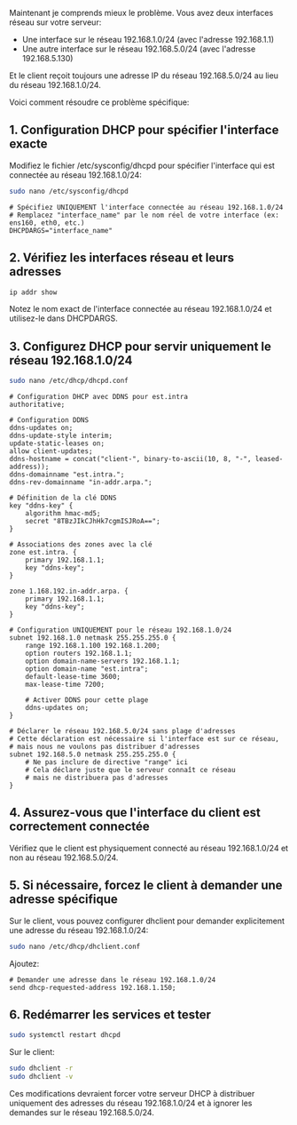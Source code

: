 Maintenant je comprends mieux le problème. Vous avez deux interfaces réseau sur votre serveur:
- Une interface sur le réseau 192.168.1.0/24 (avec l'adresse 192.168.1.1)
- Une autre interface sur le réseau 192.168.5.0/24 (avec l'adresse 192.168.5.130)

Et le client reçoit toujours une adresse IP du réseau 192.168.5.0/24 au lieu du réseau 192.168.1.0/24.

Voici comment résoudre ce problème spécifique:

## 1. Configuration DHCP pour spécifier l'interface exacte

Modifiez le fichier /etc/sysconfig/dhcpd pour spécifier l'interface qui est connectée au réseau 192.168.1.0/24:

```bash
sudo nano /etc/sysconfig/dhcpd
```

```
# Spécifiez UNIQUEMENT l'interface connectée au réseau 192.168.1.0/24
# Remplacez "interface_name" par le nom réel de votre interface (ex: ens160, eth0, etc.)
DHCPDARGS="interface_name"
```

## 2. Vérifiez les interfaces réseau et leurs adresses

```bash
ip addr show
```

Notez le nom exact de l'interface connectée au réseau 192.168.1.0/24 et utilisez-le dans DHCPDARGS.

## 3. Configurez DHCP pour servir uniquement le réseau 192.168.1.0/24

```bash
sudo nano /etc/dhcp/dhcpd.conf
```

```
# Configuration DHCP avec DDNS pour est.intra
authoritative;

# Configuration DDNS
ddns-updates on;
ddns-update-style interim;
update-static-leases on;
allow client-updates;
ddns-hostname = concat("client-", binary-to-ascii(10, 8, "-", leased-address));
ddns-domainname "est.intra.";
ddns-rev-domainname "in-addr.arpa.";

# Définition de la clé DDNS
key "ddns-key" {
    algorithm hmac-md5;
    secret "8TBzJIkCJhHk7cgmISJRoA==";
}

# Associations des zones avec la clé
zone est.intra. {
    primary 192.168.1.1;
    key "ddns-key";
}

zone 1.168.192.in-addr.arpa. {
    primary 192.168.1.1;
    key "ddns-key";
}

# Configuration UNIQUEMENT pour le réseau 192.168.1.0/24
subnet 192.168.1.0 netmask 255.255.255.0 {
    range 192.168.1.100 192.168.1.200;
    option routers 192.168.1.1;
    option domain-name-servers 192.168.1.1;
    option domain-name "est.intra";
    default-lease-time 3600;
    max-lease-time 7200;
    
    # Activer DDNS pour cette plage
    ddns-updates on;
}

# Déclarer le réseau 192.168.5.0/24 sans plage d'adresses
# Cette déclaration est nécessaire si l'interface est sur ce réseau,
# mais nous ne voulons pas distribuer d'adresses
subnet 192.168.5.0 netmask 255.255.255.0 {
    # Ne pas inclure de directive "range" ici
    # Cela déclare juste que le serveur connaît ce réseau
    # mais ne distribuera pas d'adresses
}
```

## 4. Assurez-vous que l'interface du client est correctement connectée

Vérifiez que le client est physiquement connecté au réseau 192.168.1.0/24 et non au réseau 192.168.5.0/24.

## 5. Si nécessaire, forcez le client à demander une adresse spécifique

Sur le client, vous pouvez configurer dhclient pour demander explicitement une adresse du réseau 192.168.1.0/24:

```bash
sudo nano /etc/dhcp/dhclient.conf
```

Ajoutez:
```
# Demander une adresse dans le réseau 192.168.1.0/24
send dhcp-requested-address 192.168.1.150;
```

## 6. Redémarrer les services et tester

```bash
sudo systemctl restart dhcpd
```

Sur le client:
```bash
sudo dhclient -r
sudo dhclient -v
```

Ces modifications devraient forcer votre serveur DHCP à distribuer uniquement des adresses du réseau 192.168.1.0/24 et à ignorer les demandes sur le réseau 192.168.5.0/24.
